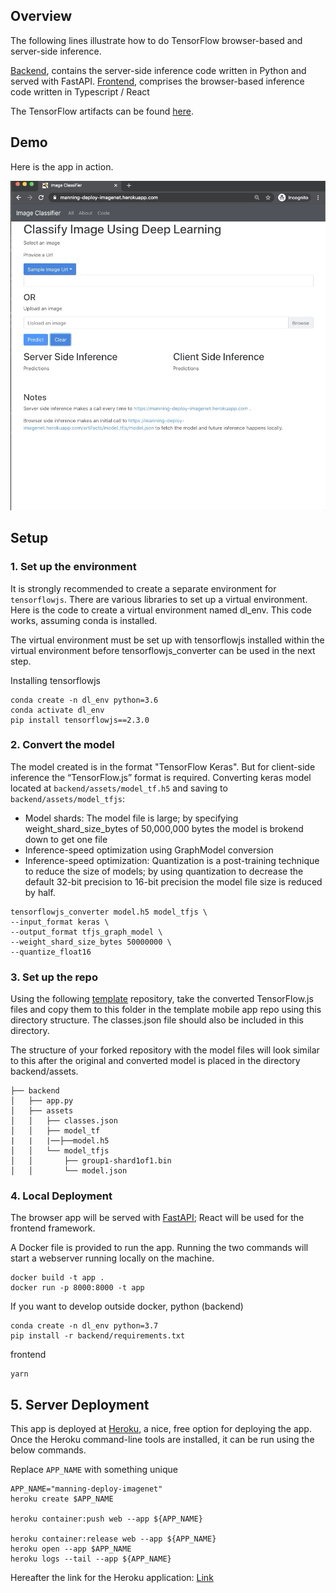 ## Overview 

The following lines illustrate how to do TensorFlow browser-based and server-side inference.

[Backend](backend), contains the server-side inference code written in Python and served with FastAPI.
[Frontend](frontend), comprises the browser-based inference code written in Typescript / React 

The TensorFlow artifacts can be found [here](backend/assets).

## Demo 

Here is the app in action.

![Demo](assets/demo.gif)


## Setup

### 1. Set up the environment
It is strongly recommended to create a separate environment for `tensorflowjs`. There are various libraries to set up a virtual environment. Here is the code to create a virtual environment named dl_env. This code works, assuming conda is installed.

The virtual environment must be set up with tensorflowjs installed within the virtual environment before tensorflowjs_converter can be used in the next step.

Installing tensorflowjs 
``` 
conda create -n dl_env python=3.6
conda activate dl_env
pip install tensorflowjs==2.3.0
```

### 2. Convert the model
The model created is in the format "TensorFlow Keras". But for client-side inference the “TensorFlow.js” format is required.
Converting keras model located at `backend/assets/model_tf.h5` and saving to `backend/assets/model_tfjs`:

- Model shards: The model file is large; by specifying weight_shard_size_bytes of 50,000,000 bytes the model is brokend down to get one file
- Inference-speed optimization using GraphModel conversion
- Inference-speed optimization: Quantization is a post-training technique to reduce the size of models; by using quantization to decrease the default 32-bit precision to 16-bit precision the model file size is reduced by half.

```
tensorflowjs_converter model.h5 model_tfjs \
--input_format keras \
--output_format tfjs_graph_model \
--weight_shard_size_bytes 50000000 \
--quantize_float16
```

### 3. Set up the repo

Using the following [template](https://github.com/reshamas/deploying-web-app) repository, take the converted TensorFlow.js files and copy them to this folder in the template mobile app repo using this directory structure. The classes.json file should also be included in this directory.

The structure of your forked repository with the model files will look similar to this after the original and converted model is placed in the directory backend/assets.

```
├── backend
│   ├── app.py
│   ├── assets
│   │   ├── classes.json
│   │   ├── model_tf
|   |   |──├──model.h5
│   │   └── model_tfjs
│   │       ├── group1-shard1of1.bin
│   │       └── model.json
```

### 4. Local Deployment

The browser app will be served with [FastAPI](https://fastapi.tiangolo.com/); React will be used for the frontend framework. 

A Docker file is provided to run the app. Running the two commands will start a webserver running locally on the machine.
```
docker build -t app .
docker run -p 8000:8000 -t app 
```

If you want to develop outside docker,
python (backend)
```
conda create -n dl_env python=3.7 
pip install -r backend/requirements.txt
```

frontend
```
yarn 
```

## 5. Server Deployment

This app is deployed at [Heroku](https://www.heroku.com/home), a nice, free option for deploying the app. Once the Heroku command-line tools are installed, it can be run using the below commands.

Replace `APP_NAME` with something unique
```
APP_NAME="manning-deploy-imagenet"
heroku create $APP_NAME

heroku container:push web --app ${APP_NAME}

heroku container:release web --app ${APP_NAME}
heroku open --app $APP_NAME
heroku logs --tail --app ${APP_NAME}
```

Hereafter the link for the Heroku application: [Link](https://dlimgclassifier.herokuapp.com/)  
